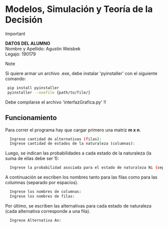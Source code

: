 # Modelos, Simulación y Teoría de la Decisión

> [!IMPORTANT]
> **DATOS DEL ALUMNO**  
> Nombre y Apellido: Agustín Weisbek  
> Legajo: 190179

> [!NOTE]
> Si quiere armar un archivo .exe, debe instalar 'pyinstaller' con el siguiente comando:
> ```bash
>  pip install pyinstaller
>  pyinstaller --onefile {path/to/file/}  
> ```
> Debe compilarse el archivo 'interfazGrafica.py' !! 

## Funcionamiento

Para correr el programa hay que cargar primero una matriz **m x n**.

```bash
  Ingrese cantidad de alternativas (filas):
  Ingrese cantidad de estados de la naturaleza (columnas):
```
Luego, se indican las probabilidades a cada estado de la naturaleza (la suma de ellas debe ser 1):  

```bash
  Ingrese la probabilidad asociada para el estado de naturaleza Ni (separado por espacios):
```

A continuación se escriben los nombres tanto para las filas como para las columnas (separado por espacios).
```bash
  Ingrese los nombres de columnas: 
  Ingrese los nombres de filas:
```

Por último, se escriben las alternativas para cada estado de naturaleza (cada alternativa corresponde a una fila).
```bash
  Ingrese Alternativa An: 
```

